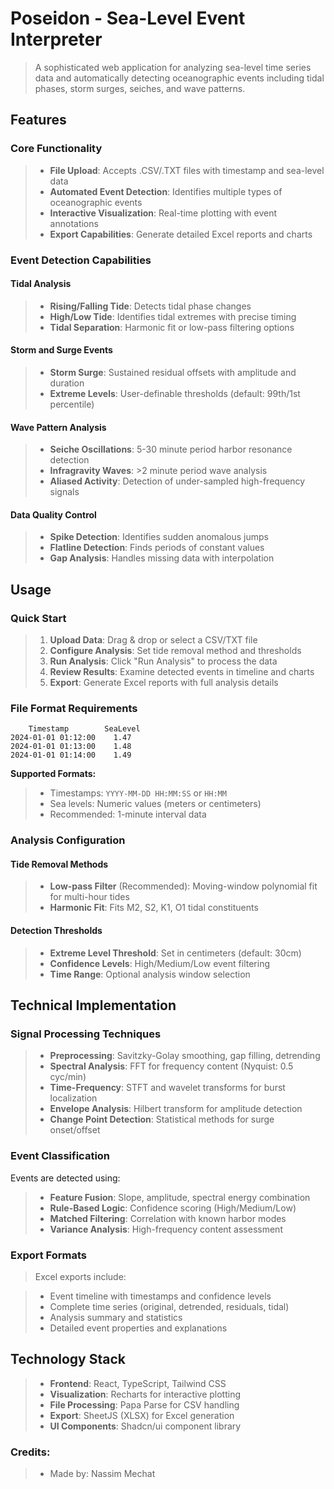 # Poseidon - Sea-Level Event Interpreter

> A sophisticated web application for analyzing sea-level time series data and automatically detecting oceanographic events including tidal phases, storm surges, seiches, and wave patterns.

## Features

### Core Functionality

> - **File Upload**: Accepts .CSV/.TXT files with timestamp and sea-level data
> - **Automated Event Detection**: Identifies multiple types of oceanographic events
> - **Interactive Visualization**: Real-time plotting with event annotations
> - **Export Capabilities**: Generate detailed Excel reports and charts

### Event Detection Capabilities

#### Tidal Analysis

> - **Rising/Falling Tide**: Detects tidal phase changes
> - **High/Low Tide**: Identifies tidal extremes with precise timing
> - **Tidal Separation**: Harmonic fit or low-pass filtering options

#### Storm and Surge Events

> - **Storm Surge**: Sustained residual offsets with amplitude and duration
> - **Extreme Levels**: User-definable thresholds (default: 99th/1st percentile)

#### Wave Pattern Analysis

> - **Seiche Oscillations**: 5-30 minute period harbor resonance detection
> - **Infragravity Waves**: >2 minute period wave analysis
> - **Aliased Activity**: Detection of under-sampled high-frequency signals

#### Data Quality Control

> - **Spike Detection**: Identifies sudden anomalous jumps
> - **Flatline Detection**: Finds periods of constant values
> - **Gap Analysis**: Handles missing data with interpolation

## Usage

### Quick Start

> 1. **Upload Data**: Drag & drop or select a CSV/TXT file
> 2. **Configure Analysis**: Set tide removal method and thresholds
> 3. **Run Analysis**: Click "Run Analysis" to process the data
> 4. **Review Results**: Examine detected events in timeline and charts
> 5. **Export**: Generate Excel reports with full analysis details

### File Format Requirements

```
    Timestamp        SeaLevel
2024-01-01 01:12:00    1.47
2024-01-01 01:13:00    1.48
2024-01-01 01:14:00    1.49
```

**Supported Formats:**

> - Timestamps: `YYYY-MM-DD HH:MM:SS` or `HH:MM`
> - Sea levels: Numeric values (meters or centimeters)
> - Recommended: 1-minute interval data

### Analysis Configuration

#### Tide Removal Methods

> - **Low-pass Filter** (Recommended): Moving-window polynomial fit for multi-hour tides
> - **Harmonic Fit**: Fits M2, S2, K1, O1 tidal constituents

#### Detection Thresholds

> - **Extreme Level Threshold**: Set in centimeters (default: 30cm)
> - **Confidence Levels**: High/Medium/Low event filtering
> - **Time Range**: Optional analysis window selection

## Technical Implementation

### Signal Processing Techniques

> - **Preprocessing**: Savitzky-Golay smoothing, gap filling, detrending
> - **Spectral Analysis**: FFT for frequency content (Nyquist: 0.5 cyc/min)
> - **Time-Frequency**: STFT and wavelet transforms for burst localization
> - **Envelope Analysis**: Hilbert transform for amplitude detection
> - **Change Point Detection**: Statistical methods for surge onset/offset

### Event Classification

Events are detected using:

> - **Feature Fusion**: Slope, amplitude, spectral energy combination
> - **Rule-Based Logic**: Confidence scoring (High/Medium/Low)
> - **Matched Filtering**: Correlation with known harbor modes
> - **Variance Analysis**: High-frequency content assessment

### Export Formats

> Excel exports include:

> - Event timeline with timestamps and confidence levels
> - Complete time series (original, detrended, residuals, tidal)
> - Analysis summary and statistics
> - Detailed event properties and explanations

## Technology Stack

> - **Frontend**: React, TypeScript, Tailwind CSS
> - **Visualization**: Recharts for interactive plotting
> - **File Processing**: Papa Parse for CSV handling
> - **Export**: SheetJS (XLSX) for Excel generation
> - **UI Components**: Shadcn/ui component library
 
### Credits:

> - Made by: Nassim Mechat  
